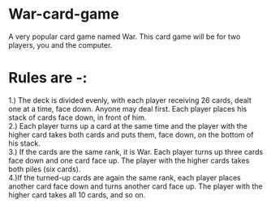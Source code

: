 # War-card-game
A very popular card game named War. This card game will be for two players, you and the computer. 
# Rules are -:

1.) The deck is divided evenly, with each player receiving 26 cards, dealt one at a time, face down. Anyone may deal first. Each player places his stack of cards face down, in front of him.
</br>
2.) Each player turns up a card at the same time and the player with the higher card takes both cards and puts them, face down, on the bottom of his stack.
</br>
3.) If the cards are the same rank, it is War. Each player turns up three cards face down and one card face up. The player with the higher cards takes both piles (six cards).
</br>
4.)If the turned-up cards are again the same rank, each player places another card face down and turns another card face up. The player with the higher card takes all 10 cards, and so on.
